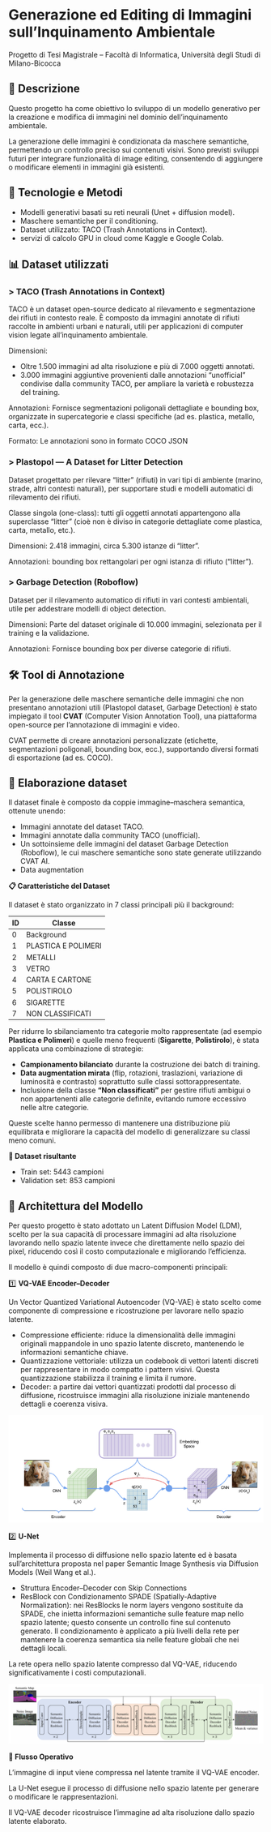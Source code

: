 # Generazione ed Editing di Immagini sull’Inquinamento Ambientale

Progetto di Tesi Magistrale – Facoltà di Informatica, Università degli Studi di Milano-Bicocca

## 📖 Descrizione

Questo progetto ha come obiettivo lo sviluppo di un modello generativo per la creazione e modifica di immagini nel dominio dell’inquinamento ambientale.

La generazione delle immagini è condizionata da maschere semantiche, permettendo un controllo preciso sui contenuti visivi. Sono previsti sviluppi futuri per integrare funzionalità di image editing, consentendo di aggiungere o modificare elementi in immagini già esistenti.

## 🧰 Tecnologie e Metodi

- Modelli generativi basati su reti neurali (Unet + diffusion model).
- Maschere semantiche per il conditioning.
- Dataset utilizzato: TACO (Trash Annotations in Context).
- servizi di calcolo GPU in cloud come Kaggle e Google Colab.

## 📊 Dataset utilizzati

### > TACO (Trash Annotations in Context)

TACO è un dataset open-source dedicato al rilevamento e segmentazione dei rifiuti in contesto reale. È composto da immagini annotate di rifiuti raccolte in ambienti urbani e naturali, utili per applicazioni di computer vision legate all’inquinamento ambientale.

Dimensioni: 
-  Oltre 1.500 immagini ad alta risoluzione e più di 7.000 oggetti annotati.
-  3.000 immagini aggiuntive provenienti dalle annotazioni “unofficial” condivise dalla community TACO, per ampliare la varietà e robustezza del training.

Annotazioni: Fornisce segmentazioni poligonali dettagliate e bounding box, organizzate in supercategorie e classi specifiche (ad es. plastica, metallo, carta, ecc.).

Formato: Le annotazioni sono in formato COCO JSON

### > Plastopol — A Dataset for Litter Detection
Dataset progettato per rilevare “litter” (rifiuti) in vari tipi di ambiente (marino, strade, altri contesti naturali), per supportare studi e modelli automatici di rilevamento dei rifiuti.

Classe singola (one-class): tutti gli oggetti annotati appartengono alla superclasse “litter” (cioè non è diviso in categorie dettagliate come plastica, carta, metallo, etc.).

Dimensioni: 2.418 immagini, circa 5.300 istanze di “litter”.

Annotazioni: bounding box rettangolari per ogni istanza di rifiuto (“litter”).

### > Garbage Detection (Roboflow)
Dataset per il rilevamento automatico di rifiuti in vari contesti ambientali, utile per addestrare modelli di object detection.

Dimensioni: Parte del dataset originale di 10.000 immagini, selezionata per il training e la validazione.

Annotazioni: Fornisce bounding box per diverse categorie di rifiuti.

## 🛠️ Tool di Annotazione

Per la generazione delle maschere semantiche delle immagini che non presentano annotazioni utili (Plastopol dataset, Garbage Detection) è stato impiegato il tool **CVAT** (Computer Vision Annotation Tool), una piattaforma open-source per l’annotazione di immagini e video.

CVAT permette di creare annotazioni personalizzate (etichette, segmentazioni poligonali, bounding box, ecc.), supportando diversi formati di esportazione (ad es. COCO).

## 🧹 Elaborazione dataset
Il dataset finale è composto da coppie immagine–maschera semantica, ottenute unendo:

- Immagini annotate del dataset TACO.
- Immagini annotate dalla community TACO (unofficial).
- Un sottoinsieme delle immagini del dataset Garbage Detection (Roboflow), le cui maschere semantiche sono state generate utilizzando CVAT AI.
- Data augmentation

**📋 Caratteristiche del Dataset**

Il dataset è stato organizzato in 7 classi principali più il background:

<div align="center">
  
  | ID  | Classe               |  
  |-----|---------------------|  
  | 0   | Background          |  
  | 1   | PLASTICA E POLIMERI |  
  | 2   | METALLI             |  
  | 3   | VETRO               |  
  | 4   | CARTA E CARTONE     |  
  | 5   | POLISTIROLO         |  
  | 6   | SIGARETTE           |  
  | 7   | NON CLASSIFICATI    |  
  
</div>

Per ridurre lo sbilanciamento tra categorie molto rappresentate (ad esempio **Plastica e Polimeri**) e quelle meno frequenti (**Sigarette**, **Polistirolo**), è stata applicata una combinazione di strategie:  
- **Campionamento bilanciato** durante la costruzione dei batch di training.  
- **Data augmentation mirata** (flip, rotazioni, traslazioni, variazione di luminosità e contrasto) soprattutto sulle classi sottorappresentate.  
- Inclusione della classe **“Non classificati”** per gestire rifiuti ambigui o non appartenenti alle categorie definite, evitando rumore eccessivo nelle altre categorie.  

Queste scelte hanno permesso di mantenere una distribuzione più equilibrata e migliorare la capacità del modello di generalizzare su classi meno comuni.  

**📂 Dataset risultante**
- Train set: 5443 campioni
- Validation set: 853 campioni

## 🧠 Architettura del Modello

Per questo progetto è stato adottato un Latent Diffusion Model (LDM), scelto per la sua capacità di processare immagini ad alta risoluzione lavorando nello spazio latente invece che direttamente nello spazio dei pixel, riducendo così il costo computazionale e migliorando l’efficienza.

Il modello è quindi composto di due macro-componenti principali:

1️⃣ **VQ-VAE Encoder–Decoder**

Un Vector Quantized Variational Autoencoder (VQ-VAE) è stato scelto come componente di compressione e ricostruzione per lavorare nello spazio latente.

- Compressione efficiente: riduce la dimensionalità delle immagini originali mappandole in uno spazio latente discreto, mantenendo le informazioni semantiche chiave.
- Quantizzazione vettoriale: utilizza un codebook di vettori latenti discreti per rappresentare in modo compatto i pattern visivi. Questa quantizzazione stabilizza il training e limita il rumore.
- Decoder: a partire dai vettori quantizzati prodotti dal processo di diffusione, ricostruisce immagini alla risoluzione iniziale mantenendo dettagli e coerenza visiva.

<div style="text-align: center;">

![alt text](assets/vqvae.png)
</div>

2️⃣ **U-Net**

Implementa il processo di diffusione nello spazio latente ed è basata sull’architettura proposta nel paper Semantic Image Synthesis via Diffusion Models (Weil Wang et al.).

- Struttura Encoder–Decoder con Skip Connections
- ResBlock con Condizionamento SPADE (Spatially-Adaptive Normalization): nei ResBlocks le norm layers vengono sostituite da SPADE, che inietta informazioni semantiche sulle feature map nello spazio latente; questo consente un controllo fine sul contenuto generato.
Il condizionamento è applicato a più livelli della rete per mantenere la coerenza semantica sia nelle feature globali che nei dettagli locali.

La rete opera nello spazio latente compresso dal VQ-VAE, riducendo significativamente i costi computazionali.

<div style="text-align: center;">

![alt text](assets/Unet.png)
</div>

**🔗 Flusso Operativo**

L’immagine di input viene compressa nel latente tramite il VQ-VAE encoder.

La U-Net esegue il processo di diffusione nello spazio latente per generare o modificare le rappresentazioni.

Il VQ-VAE decoder ricostruisce l’immagine ad alta risoluzione dallo spazio latente elaborato.